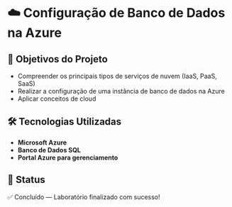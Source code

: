 


# ☁️ Configuração de Banco de Dados na Azure


## 🚀 Objetivos do Projeto
- Compreender os principais tipos de serviços de nuvem (IaaS, PaaS, SaaS)
- Realizar a configuração de uma instância de banco de dados na Azure
- Aplicar conceitos de cloud 

## 🛠️ Tecnologias Utilizadas
- **Microsoft Azure**
- **Banco de Dados SQL**
- **Portal Azure para gerenciamento**


## 📌 Status
✅ Concluído — Laboratório finalizado com sucesso!



